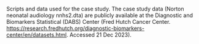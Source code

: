 Scripts and data used for the case study. The case study data (Norton neonatal audiology nnhs2.dta) are publicly available at the Diagnostic and Biomarkers Statistical (DABS) Center (Fred Hutch Cancer Center. https://research.fredhutch.org/diagnostic-biomarkers-center/en/datasets.html. Accessed 21 Dec 2023).
